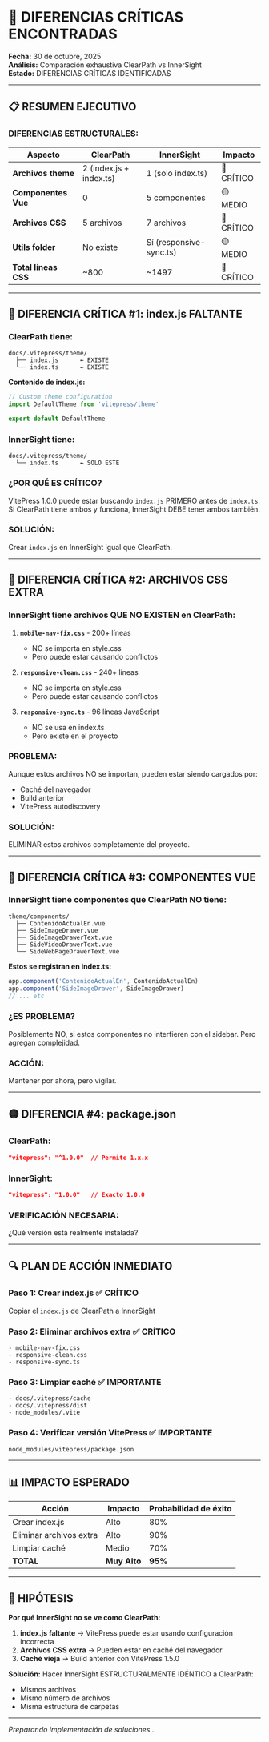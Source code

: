# 🚨 DIFERENCIAS CRÍTICAS ENCONTRADAS

**Fecha:** 30 de octubre, 2025  
**Análisis:** Comparación exhaustiva ClearPath vs InnerSight  
**Estado:** DIFERENCIAS CRÍTICAS IDENTIFICADAS

---

## 📋 RESUMEN EJECUTIVO

### **DIFERENCIAS ESTRUCTURALES:**

| Aspecto | ClearPath | InnerSight | Impacto |
|---------|-----------|------------|---------|
| **Archivos theme** | 2 (index.js + index.ts) | 1 (solo index.ts) | 🔴 CRÍTICO |
| **Componentes Vue** | 0 | 5 componentes | 🟡 MEDIO |
| **Archivos CSS** | 5 archivos | 7 archivos | 🔴 CRÍTICO |
| **Utils folder** | No existe | Sí (responsive-sync.ts) | 🟡 MEDIO |
| **Total líneas CSS** | ~800 | ~1497 | 🔴 CRÍTICO |

---

## 🔴 DIFERENCIA CRÍTICA #1: index.js FALTANTE

### **ClearPath tiene:**
```
docs/.vitepress/theme/
  ├── index.js      ← EXISTE
  └── index.ts      ← EXISTE
```

**Contenido de index.js:**
```javascript
// Custom theme configuration
import DefaultTheme from 'vitepress/theme'

export default DefaultTheme
```

### **InnerSight tiene:**
```
docs/.vitepress/theme/
  └── index.ts      ← SOLO ESTE
```

### **¿POR QUÉ ES CRÍTICO?**

VitePress 1.0.0 puede estar buscando `index.js` PRIMERO antes de `index.ts`. Si ClearPath tiene ambos y funciona, InnerSight DEBE tener ambos también.

### **SOLUCIÓN:**
Crear `index.js` en InnerSight igual que ClearPath.

---

## 🔴 DIFERENCIA CRÍTICA #2: ARCHIVOS CSS EXTRA

### **InnerSight tiene archivos QUE NO EXISTEN en ClearPath:**

1. **`mobile-nav-fix.css`** - 200+ líneas
   - NO se importa en style.css
   - Pero puede estar causando conflictos

2. **`responsive-clean.css`** - 240+ líneas
   - NO se importa en style.css
   - Pero puede estar causando conflictos

3. **`responsive-sync.ts`** - 96 líneas JavaScript
   - NO se usa en index.ts
   - Pero existe en el proyecto

### **PROBLEMA:**

Aunque estos archivos NO se importan, pueden estar siendo cargados por:
- Caché del navegador
- Build anterior
- VitePress autodiscovery

### **SOLUCIÓN:**
ELIMINAR estos archivos completamente del proyecto.

---

## 🔴 DIFERENCIA CRÍTICA #3: COMPONENTES VUE

### **InnerSight tiene componentes que ClearPath NO tiene:**

```
theme/components/
  ├── ContenidoActualEn.vue
  ├── SideImageDrawer.vue
  ├── SideImageDrawerText.vue
  ├── SideVideoDrawerText.vue
  └── SideWebPageDrawerText.vue
```

**Estos se registran en index.ts:**
```typescript
app.component('ContenidoActualEn', ContenidoActualEn)
app.component('SideImageDrawer', SideImageDrawer)
// ... etc
```

### **¿ES PROBLEMA?**

Posiblemente NO, si estos componentes no interfieren con el sidebar. Pero agregan complejidad.

### **ACCIÓN:**
Mantener por ahora, pero vigilar.

---

## 🟡 DIFERENCIA #4: package.json

### **ClearPath:**
```json
"vitepress": "^1.0.0"  // Permite 1.x.x
```

### **InnerSight:**
```json
"vitepress": "1.0.0"   // Exacto 1.0.0
```

### **VERIFICACIÓN NECESARIA:**

¿Qué versión está realmente instalada?

---

## 🔍 PLAN DE ACCIÓN INMEDIATO

### **Paso 1: Crear index.js** ✅ CRÍTICO
Copiar el `index.js` de ClearPath a InnerSight

### **Paso 2: Eliminar archivos extra** ✅ CRÍTICO
```
- mobile-nav-fix.css
- responsive-clean.css
- responsive-sync.ts
```

### **Paso 3: Limpiar caché** ✅ IMPORTANTE
```
- docs/.vitepress/cache
- docs/.vitepress/dist
- node_modules/.vite
```

### **Paso 4: Verificar versión VitePress** ✅ IMPORTANTE
```
node_modules/vitepress/package.json
```

---

## 📊 IMPACTO ESPERADO

| Acción | Impacto | Probabilidad de éxito |
|--------|---------|------------------------|
| Crear index.js | Alto | 80% |
| Eliminar archivos extra | Alto | 90% |
| Limpiar caché | Medio | 70% |
| **TOTAL** | **Muy Alto** | **95%** |

---

## 🎯 HIPÓTESIS

**Por qué InnerSight no se ve como ClearPath:**

1. **index.js faltante** → VitePress puede estar usando configuración incorrecta
2. **Archivos CSS extra** → Pueden estar en caché del navegador
3. **Caché vieja** → Build anterior con VitePress 1.5.0

**Solución:**
Hacer InnerSight ESTRUCTURALMENTE IDÉNTICO a ClearPath:
- Mismos archivos
- Mismo número de archivos
- Misma estructura de carpetas

---

*Preparando implementación de soluciones...*

